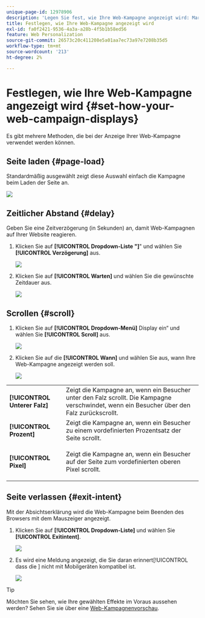 ```yaml
---
unique-page-id: 12978906
description: 'Legen Sie fest, wie Ihre Web-Kampagne angezeigt wird: Marketo-Dokumente - Produktdokumentation'
title: Festlegen, wie Ihre Web-Kampagne angezeigt wird
exl-id: fa0f2421-9536-4a3a-a28b-4f5b1b58ed56
feature: Web Personalization
source-git-commit: 26573c20c411208e5a01aa7ec73a97e7208b35d5
workflow-type: tm+mt
source-wordcount: '213'
ht-degree: 2%

---
```


# Festlegen, wie Ihre Web-Kampagne angezeigt wird {#set-how-your-web-campaign-displays}

Es gibt mehrere Methoden, die bei der Anzeige Ihrer Web-Kampagne verwendet werden können.

## Seite laden {#page-load}

Standardmäßig ausgewählt zeigt diese Auswahl einfach die Kampagne beim Laden der Seite an.

![](assets/pl1.png)

## Zeitlicher Abstand {#delay}

Geben Sie eine Zeitverzögerung (in Sekunden) an, damit Web-Kampagnen auf Ihrer Website reagieren.

1. Klicken Sie auf **[!UICONTROL Dropdown-Liste &quot;]**&quot; und wählen Sie **[!UICONTROL Verzögerung]** aus.

   ![](assets/d1.png)

1. Klicken Sie auf **[!UICONTROL Warten]** und wählen Sie die gewünschte Zeitdauer aus.

   ![](assets/d2.png)

## Scrollen {#scroll}

1. Klicken Sie auf **[!UICONTROL Dropdown-Menü]** Display ein“ und wählen Sie **[!UICONTROL Scroll]** aus.

   ![](assets/s1.png)

1. Klicken Sie auf die **[!UICONTROL Wann]** und wählen Sie aus, wann Ihre Web-Kampagne angezeigt werden soll.

   ![](assets/s2.png)

<table>
 <tbody>
  <tr>
   <td><strong>[!UICONTROL Unterer Falz]</strong></td>
   <td>Zeigt die Kampagne an, wenn ein Besucher unter den Falz scrollt. Die Kampagne verschwindet, wenn ein Besucher über den Falz zurückscrollt.</td>
  </tr>
  <tr>
   <td><strong>[!UICONTROL Prozent]</strong></td>
   <td>Zeigt die Kampagne an, wenn ein Besucher zu einem vordefinierten Prozentsatz der Seite scrollt.</td>
  </tr>
  <tr>
   <td><strong>[!UICONTROL Pixel]</strong></td>
   <td><p>Zeigt die Kampagne an, wenn ein Besucher auf der Seite zum vordefinierten oberen Pixel scrollt.</p></td>
  </tr>
 </tbody>
</table>

## Seite verlassen {#exit-intent}

Mit der Absichtserklärung wird die Web-Kampagne beim Beenden des Browsers mit dem Mauszeiger angezeigt.

1. Klicken Sie auf **[!UICONTROL Dropdown-Liste]** und wählen Sie **[!UICONTROL Exitintent]**.

   ![](assets/ei1.png)

1. Es wird eine Meldung angezeigt, die Sie daran erinnert[!UICONTROL &#x200B; dass die &#x200B;] nicht mit Mobilgeräten kompatibel ist.

   ![](assets/ei2.png)

>[!TIP]
>
>Möchten Sie sehen, wie Ihre gewählten Effekte im Voraus aussehen werden? Sehen Sie sie über eine [Web-Kampagnenvorschau](/help/marketo/product-docs/web-personalization/working-with-web-campaigns/preview-and-test-a-web-campaign.md).

